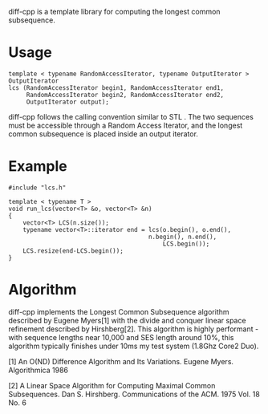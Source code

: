 diff-cpp is a template library for computing the longest common subsequence.

# Usage

    template < typename RandomAccessIterator, typename OutputIterator >
    OutputIterator 
    lcs (RandomAccessIterator begin1, RandomAccessIterator end1,
    	 RandomAccessIterator begin2, RandomAccessIterator end2,
     	 OutputIterator output);


diff-cpp follows the calling convention similar to STL
<algorithm>.  The two sequences must be accessible through a Random
Access Iterator, and the longest common subsequence is placed inside
an output iterator.

# Example

    #include "lcs.h"

    template < typename T >
    void run_lcs(vector<T> &o, vector<T> &n) 
    {
        vector<T> LCS(n.size());
        typename vector<T>::iterator end = lcs(o.begin(), o.end(),
	                                       n.begin(), n.end(), 
                                               LCS.begin());
        LCS.resize(end-LCS.begin());
    }

# Algorithm 

diff-cpp implements the Longest Common Subsequence algorithm described
by Eugene Myers[1] with the divide and conquer linear space refinement
described by Hirshberg[2].  This algorithm is highly performant - with
sequence lengths near 10,000 and SES length around 10%, this algorithm
typically finishes under 10ms my test system (1.8Ghz Core2
Duo).

[1] An O(ND) Difference Algorithm and Its Variations.  Eugene
Myers. Algorithmica 1986

[2] A Linear Space Algorithm for Computing Maximal Common
Subsequences. Dan S. Hirshberg. Communications of the ACM. 1975
Vol. 18 No. 6